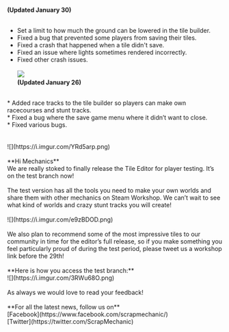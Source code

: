 **(Updated January 30)**<br/>
<br/>
* Set a limit to how much the ground can be lowered in the tile builder.<br/>
* Fixed a bug that prevented some players from saving their tiles.<br/>
* Fixed a crash that happened when a tile didn't save.<br/>
* Fixed an issue where lights sometimes rendered incorrectly.<br/>
* Fixed other crash issues.<br/><br/>
![](https://i.imgur.com/EiLmY0X.png)<br/>
**(Updated January 26)**<br/>
<br/>
* Added race tracks to the tile builder so players can make own racecourses and stunt tracks.<br/>
* Fixed a bug where the save game menu where it didn’t want to close.<br/>
* Fixed various bugs.<br/><br/>
<br/>
![](https://i.imgur.com/YRd5arp.png)<br/>
<br/>
**Hi Mechanics**<br/>
We are really stoked to finally release the Tile Editor for player testing. It’s on the test branch now!<br/>
<br/>
The test version has all the tools you need to make your own worlds and share them with other mechanics on Steam Workshop. We can’t wait to see what kind of worlds and crazy stunt tracks you will create! <br/>
<br/>
![](https://i.imgur.com/e9zBDOD.png)<br/>
<br/>
We also plan to recommend some of the most impressive tiles to our community in time for the editor’s full release, so if you make something you feel particularly proud of during the test period, please tweet us a workshop link before the 29th!<br/>
<br/>
**Here is how you access the test branch:**<br/>
![](https://i.imgur.com/3RWu68O.png)<br/>
<br/>
As always we would love to read your feedback!<br/>
<br/>
**For all the latest news, follow us on**<br/>
[Facebook](https://www.facebook.com/scrapmechanic/)<br/>
[Twitter](https://twitter.com/ScrapMechanic)